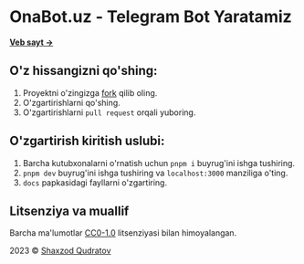 # OnaBot.uz - Telegram Bot Yaratamiz
[**Veb sayt →**](https://onabot.uz)

## O'z hissangizni qo'shing:
1. Proyektni o'zingizga [fork](https://github.com/onabot/website/fork) qilib oling.
2. O'zgartirishlarni qo'shing.
3. O'zgartirishlarni `pull request` orqali yuboring.

## O'zgartirish kiritish uslubi:
1. Barcha kutubxonalarni o'rnatish uchun `pnpm i` buyrug'ini ishga tushiring.
2. `pnpm dev` buyrug'ini ishga tushiring va `localhost:3000` manziliga o'ting.
3. `docs` papkasidagi fayllarni o'zgartiring.

## Litsenziya va muallif
Barcha ma'lumotlar [CC0-1.0](LICENSE) litsenziyasi bilan himoyalangan.

2023 © [Shaxzod Qudratov](https://shakhzod.me)
